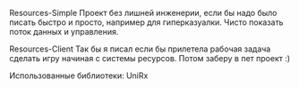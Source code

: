 Resources-Simple
Проект без лишней инженерии, если бы надо было писать быстро и просто, например для гиперказуалки. Чисто показать поток данных и управления.

Resources-Client
Так бы я писал если бы прилетела рабочая задача сделать игру начиная с системы ресурсов. Потом заберу в пет проект :)

Использованные библиотеки:
UniRx